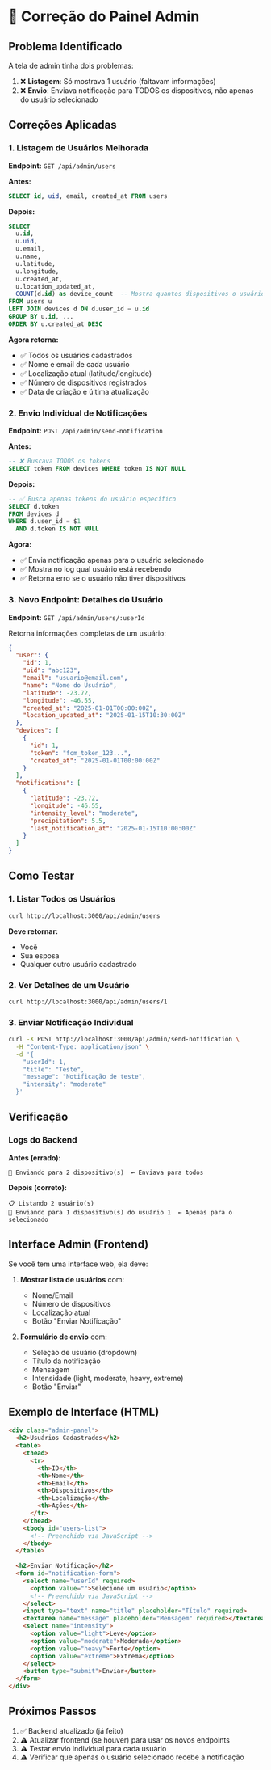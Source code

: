 # 🔧 Correção do Painel Admin

## Problema Identificado

A tela de admin tinha dois problemas:

1. ❌ **Listagem**: Só mostrava 1 usuário (faltavam informações)
2. ❌ **Envio**: Enviava notificação para TODOS os dispositivos, não apenas do usuário selecionado

## Correções Aplicadas

### 1. Listagem de Usuários Melhorada

**Endpoint:** `GET /api/admin/users`

**Antes:**
```sql
SELECT id, uid, email, created_at FROM users
```

**Depois:**
```sql
SELECT 
  u.id, 
  u.uid, 
  u.email,
  u.name,
  u.latitude,
  u.longitude,
  u.created_at,
  u.location_updated_at,
  COUNT(d.id) as device_count  -- Mostra quantos dispositivos o usuário tem
FROM users u
LEFT JOIN devices d ON d.user_id = u.id
GROUP BY u.id, ...
ORDER BY u.created_at DESC
```

**Agora retorna:**
- ✅ Todos os usuários cadastrados
- ✅ Nome e email de cada usuário
- ✅ Localização atual (latitude/longitude)
- ✅ Número de dispositivos registrados
- ✅ Data de criação e última atualização

### 2. Envio Individual de Notificações

**Endpoint:** `POST /api/admin/send-notification`

**Antes:**
```sql
-- ❌ Buscava TODOS os tokens
SELECT token FROM devices WHERE token IS NOT NULL
```

**Depois:**
```sql
-- ✅ Busca apenas tokens do usuário específico
SELECT d.token 
FROM devices d 
WHERE d.user_id = $1 
  AND d.token IS NOT NULL
```

**Agora:**
- ✅ Envia notificação apenas para o usuário selecionado
- ✅ Mostra no log qual usuário está recebendo
- ✅ Retorna erro se o usuário não tiver dispositivos

### 3. Novo Endpoint: Detalhes do Usuário

**Endpoint:** `GET /api/admin/users/:userId`

Retorna informações completas de um usuário:
```json
{
  "user": {
    "id": 1,
    "uid": "abc123",
    "email": "usuario@email.com",
    "name": "Nome do Usuário",
    "latitude": -23.72,
    "longitude": -46.55,
    "created_at": "2025-01-01T00:00:00Z",
    "location_updated_at": "2025-01-15T10:30:00Z"
  },
  "devices": [
    {
      "id": 1,
      "token": "fcm_token_123...",
      "created_at": "2025-01-01T00:00:00Z"
    }
  ],
  "notifications": [
    {
      "latitude": -23.72,
      "longitude": -46.55,
      "intensity_level": "moderate",
      "precipitation": 5.5,
      "last_notification_at": "2025-01-15T10:00:00Z"
    }
  ]
}
```

## Como Testar

### 1. Listar Todos os Usuários
```bash
curl http://localhost:3000/api/admin/users
```

**Deve retornar:**
- Você
- Sua esposa
- Qualquer outro usuário cadastrado

### 2. Ver Detalhes de um Usuário
```bash
curl http://localhost:3000/api/admin/users/1
```

### 3. Enviar Notificação Individual
```bash
curl -X POST http://localhost:3000/api/admin/send-notification \
  -H "Content-Type: application/json" \
  -d '{
    "userId": 1,
    "title": "Teste",
    "message": "Notificação de teste",
    "intensity": "moderate"
  }'
```

## Verificação

### Logs do Backend

**Antes (errado):**
```
📱 Enviando para 2 dispositivo(s)  ← Enviava para todos
```

**Depois (correto):**
```
📋 Listando 2 usuário(s)
📱 Enviando para 1 dispositivo(s) do usuário 1  ← Apenas para o selecionado
```

## Interface Admin (Frontend)

Se você tem uma interface web, ela deve:

1. **Mostrar lista de usuários** com:
   - Nome/Email
   - Número de dispositivos
   - Localização atual
   - Botão "Enviar Notificação"

2. **Formulário de envio** com:
   - Seleção de usuário (dropdown)
   - Título da notificação
   - Mensagem
   - Intensidade (light, moderate, heavy, extreme)
   - Botão "Enviar"

## Exemplo de Interface (HTML)

```html
<div class="admin-panel">
  <h2>Usuários Cadastrados</h2>
  <table>
    <thead>
      <tr>
        <th>ID</th>
        <th>Nome</th>
        <th>Email</th>
        <th>Dispositivos</th>
        <th>Localização</th>
        <th>Ações</th>
      </tr>
    </thead>
    <tbody id="users-list">
      <!-- Preenchido via JavaScript -->
    </tbody>
  </table>
  
  <h2>Enviar Notificação</h2>
  <form id="notification-form">
    <select name="userId" required>
      <option value="">Selecione um usuário</option>
      <!-- Preenchido via JavaScript -->
    </select>
    <input type="text" name="title" placeholder="Título" required>
    <textarea name="message" placeholder="Mensagem" required></textarea>
    <select name="intensity">
      <option value="light">Leve</option>
      <option value="moderate">Moderada</option>
      <option value="heavy">Forte</option>
      <option value="extreme">Extrema</option>
    </select>
    <button type="submit">Enviar</button>
  </form>
</div>
```

## Próximos Passos

1. ✅ Backend atualizado (já feito)
2. ⚠️ Atualizar frontend (se houver) para usar os novos endpoints
3. ⚠️ Testar envio individual para cada usuário
4. ⚠️ Verificar que apenas o usuário selecionado recebe a notificação
